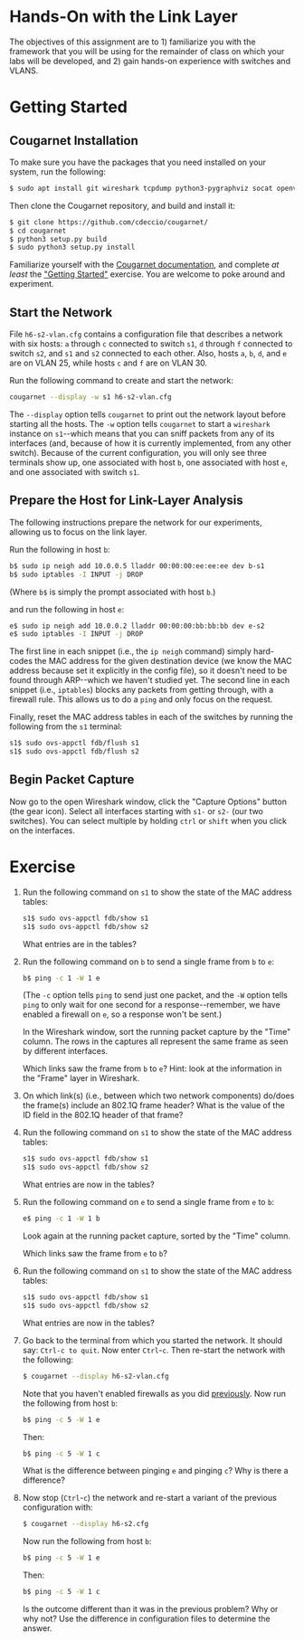 # Hands-On with the Link Layer

The objectives of this assignment are to 1) familiarize you with the framework
that you will be using for the remainder of class on which your labs will be
developed, and 2) gain hands-on experience with switches and VLANS.


# Getting Started

 
## Cougarnet Installation
To make sure you have the packages that you need installed on your system, run
the following:

```bash
$ sudo apt install git wireshark tcpdump python3-pygraphviz socat openvswitch-switch libgraph-easy-perl
```

Then clone the Cougarnet repository, and build and install it:

```bash
$ git clone https://github.com/cdeccio/cougarnet/
$ cd cougarnet
$ python3 setup.py build
$ sudo python3 setup.py install
```

Familiarize yourself with the [Cougarnet
documentation](https://github.com/cdeccio/cougarnet/blob/main/README.md), and
complete *at least* the ["Getting
Started"](https://github.com/cdeccio/cougarnet/blob/main/README.md#getting-started)
exercise.  You are welcome to poke around and experiment.


## Start the Network
File `h6-s2-vlan.cfg` contains a configuration file that describes a network
with six hosts: `a` through `c` connected to switch `s1`, `d` through `f`
connected to switch `s2`, and `s1` and `s2` connected to each other.  Also,
hosts `a`, `b`, `d`, and `e` are on VLAN 25, while hosts `c` and `f` are on
VLAN 30.
   
Run the following command to create and start the network:

```bash
cougarnet --display -w s1 h6-s2-vlan.cfg
```

The `--display` option tells `cougarnet` to print out the network layout before
starting all the hosts.  The `-w` option tells `cougarnet` to start a
`wireshark` instance on `s1`--which means that you can sniff packets from any
of its interfaces (and, because of how it is currently implemented, from any
other switch).  Because of the current configuration, you will only see three
terminals show up, one associated with host `b`, one associated with host `e`,
and one associated with switch `s1`.


## Prepare the Host for Link-Layer Analysis
The following instructions prepare the network for our experiments, allowing us
to focus on the link layer.

Run the following in host `b`:

```bash
b$ sudo ip neigh add 10.0.0.5 lladdr 00:00:00:ee:ee:ee dev b-s1
b$ sudo iptables -I INPUT -j DROP
```

(Where `b$` is simply the prompt associated with host `b`.)

and run the following in host `e`:

```bash
e$ sudo ip neigh add 10.0.0.2 lladdr 00:00:00:bb:bb:bb dev e-s2
e$ sudo iptables -I INPUT -j DROP
```

The first line in each snippet (i.e., the `ip neigh` command) simply hard-codes
the MAC address for the given destination device (we know the MAC address
because set it explicitly in the config file), so it doesn't need to be found
through ARP--which we haven't studied yet.  The second line in each snippet
(i.e., `iptables`) blocks any packets from getting through, with a firewall
rule.  This allows us to do a `ping` and only focus on the request.


Finally, reset the MAC address tables in each of the switches by running the
following from the `s1` terminal:

```bash
s1$ sudo ovs-appctl fdb/flush s1
s1$ sudo ovs-appctl fdb/flush s2
```


## Begin Packet Capture
Now go to the open Wireshark window, click the "Capture Options" button (the
gear icon).  Select all interfaces starting with `s1-` or `s2-` (our two
switches).  You can select multiple by holding `ctrl` or `shift` when you click
on the interfaces.


# Exercise

 1. Run the following command on `s1` to show the state of the MAC address
    tables:

    ```bash
    s1$ sudo ovs-appctl fdb/show s1
    s1$ sudo ovs-appctl fdb/show s2
    ```

    What entries are in the tables?


 2. Run the following command on `b` to send a single frame from `b` to `e`:
   
    ```bash
    b$ ping -c 1 -W 1 e
    ```

    (The `-c` option tells `ping` to send just one packet, and the `-W` option
    tells `ping` to only wait for one second for a response--remember, we have
    enabled a firewall on `e`, so a response won't be sent.)

    In the Wireshark window, sort the running packet capture by the "Time"
    column.  The rows in the captures all represent the same frame as seen by
    different interfaces.

    Which links saw the frame from `b` to `e`?  Hint: look at the information in
    the "Frame" layer in Wireshark.


 3. On which link(s) (i.e., between which two network components) do/does the
    frame(s) include an 802.1Q frame header?  What is the value of the ID field
    in the 802.1Q header of that frame?

    
 4. Run the following command on `s1` to show the state of the MAC address
    tables:

    ```bash
    s1$ sudo ovs-appctl fdb/show s1
    s1$ sudo ovs-appctl fdb/show s2
    ```

    What entries are now in the tables?


 5. Run the following command on `e` to send a single frame from `e` to `b`:
   
    ```bash
    e$ ping -c 1 -W 1 b
    ```

    Look again at the running packet capture, sorted by the "Time" column.

    Which links saw the frame from `e` to `b`?


 6. Run the following command on `s1` to show the state of the MAC address
    tables:

    ```bash
    s1$ sudo ovs-appctl fdb/show s1
    s1$ sudo ovs-appctl fdb/show s2
    ```

    What entries are now in the tables?


 7. Go back to the terminal from which you started the network.  It should say:
    `Ctrl-c to quit`.  Now enter `Ctrl`-`c`.  Then re-start the network with
    the following:
   
    ```bash
    $ cougarnet --display h6-s2-vlan.cfg
    ```

    Note that you haven't enabled firewalls as you did
    [previously](#prepare-the-host-for-link-layer-analysis).
    Now run the following from host `b`:

    ```bash
    b$ ping -c 5 -W 1 e
    ```

    Then:

    ```bash
    b$ ping -c 5 -W 1 c
    ```

    What is the difference between pinging `e` and pinging `c`?  Why is there a
    difference?


 8. Now stop (`Ctrl`-`c`) the network and re-start a variant of the previous
    configuration with:
    
    ```bash
    $ cougarnet --display h6-s2.cfg
    ```

    Now run the following from host `b`:

    ```bash
    b$ ping -c 5 -W 1 e
    ```

    Then:

    ```bash
    b$ ping -c 5 -W 1 c
    ```

    Is the outcome different than it was in the previous problem?  Why or why
    not?  Use the difference in configuration files to determine the answer.



